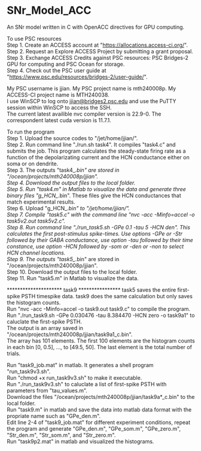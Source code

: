 # SNr_Model_ACC  
An SNr model written in C with OpenACC directives for GPU computing.  

To use PSC resources  
Step 1. Create an ACCESS account at "https://allocations.access-ci.org/".  
Step 2. Request an Explore ACCESS Project by submitting a grant proposal.  
Step 3. Exchange ACCESS Credits against PSC resources: PSC Bridges-2 GPU for computing and PSC Ocean for storage.  
Step 4. Check out the PSC user guide at "https://www.psc.edu/resources/bridges-2/user-guide/".  

My PSC username is jjian. My PSC project name is mth240008p. My ACCESS-CI project name is MTH240038.  
I use WinSCP to log onto jjian@bridges2.psc.edu and use the PuTTY session within WinSCP to access the SSH.  
The current latest availible nvc compiler version is 22.9-0. The correspondent latest cuda version is 11.7.1.  

To run the program  
Step 1. Upload the source codes to "/jet/home/jjian/".  
Step 2. Run command line "./run.sh task4". It compiles "task4.c" and submits the job. This program calculates the steady-state firing rate as a function of the depolarizating current and the HCN conductance either on soma or on dendrite.   
Step 3. The outputs "task4_*.bin" are stored in "/ocean/projects/mth240008p/jjian".  
Step 4. Download the output files to the local folder.  
Step 5. Run "task4.m" in Matlab to visualize the data and generate three binary files "g_HCN_*.bin". These files give the HCN conductances that match experimental results.   
Step 6. Upload "g_HCN_*.bin" to "/jet/home/jjian/".  
Step 7. Compile "task5.c" with the command line "nvc -acc -Minfo=accel -o task5v2.out task5v2.c".  
Step 8. Run command line "./run_task5.sh -GPe 0.1 -tau 5 -HCN den". This calculates the first post-stimulus spike-times. Use options -GPe or -Str followed by their GABA conductance, use option -tau followed by their time constance, use option -HCN followed by -som or -den or -non to select HCN channel locations.  
Step 9. The outputs "task5_*.bin" are stored in "/ocean/projects/mth240008p/jjian".  
Step 10. Download the output files to the local folder.  
Step 11. Run "task5.m" in Matlab to visualize the data.  

********************* task9 ****************
task5 saves the entire first-spike PSTH timespike data. task9 does the same calculation but only saves the histogram counts.   
Run "nvc -acc -Minfo=accel -o task9.out task9.c" to compile the program.  
Run "./run_task9.sh -GPe 0.030476 -tau 8.384470 -HCN zero -o task9a1" to caluclate the first-spike PSTH.   
The output is an array saved in "/ocean/projects/mth240008p/jjian/task9a1_c.bin".  
The array has 101 elements. The first 100 elements are the histogram counts in each bin [0, 0.5], ..., to [49.5, 50]. The last element is the total number of trials. 
  

Run "task9_job.mat" in matlab. It generates a shell program "run_task9v3.sh".  
Run "chmod +x run_task9v3.sh" to make it executable.  
Run "./run_task9v3.sh" to caluclate a list of first-spike PSTH with parameters from "tau_values.m".   
Download the files "/ocean/projects/mth240008p/jjian/task9a*_c.bin" to the local folder.   
Run "task9.m" in matlab and save the data into matlab data format with the propriate name such as "GPe_den.m".     
Edit line 2-4 of "task9_job.mat" for different experiment conditions, repeat the program and generate "GPe_den.m",  "GPe_som.m",  "GPe_zero.m", "Str_den.m",  "Str_som.m", and "Str_zero.m".  
Run "task9p2.mat" in matlab and visualized the histograms.


